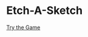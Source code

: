 # Etch-A-Sketch

<a href="https://ddkogit.github.io/etch-a-sketch" target="_blank">Try the Game</a>
